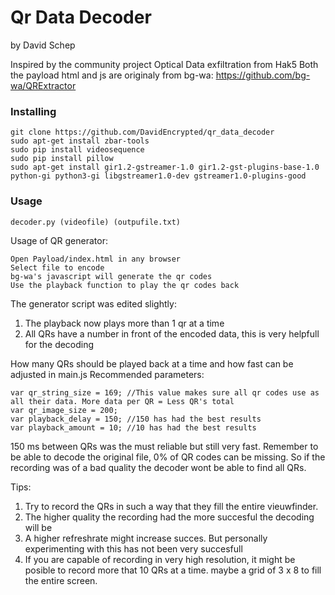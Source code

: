 # Qr Data Decoder
by David Schep

Inspired by the community project Optical Data exfiltration from Hak5
Both the payload html and js are originaly from bg-wa: https://github.com/bg-wa/QRExtractor

### Installing
```
git clone https://github.com/DavidEncrypted/qr_data_decoder
sudo apt-get install zbar-tools
sudo pip install videosequence
sudo pip install pillow
sudo apt-get install gir1.2-gstreamer-1.0 gir1.2-gst-plugins-base-1.0 python-gi python3-gi libgstreamer1.0-dev gstreamer1.0-plugins-good
```
### Usage
```
decoder.py (videofile) (outpufile.txt)
```
Usage of QR generator:
```
Open Payload/index.html in any browser
Select file to encode
bg-wa's javascript will generate the qr codes
Use the playback function to play the qr codes back
```
The generator script was edited slightly:
1. The playback now plays more than 1 qr at a time
2. All QRs have a number in front of the encoded data, this is very helpfull for the decoding

How many QRs should be played back at a time and how fast can be adjusted in main.js
Recommended parameters:
```
var qr_string_size = 169; //This value makes sure all qr codes use as all their data. More data per QR = Less QR's total
var qr_image_size = 200;
var playback_delay = 150; //150 has had the best results
var playback_amount = 10; //10 has had the best results
```
150 ms between QRs was the must reliable but still very fast. Remember to be able to decode the original file, 0% of QR codes can be missing. So if the recording was of a bad quality the decoder wont be able to find all QRs.

Tips:

1. Try to record the QRs in such a way that they fill the entire vieuwfinder.
2. The higher quality the recording had the more succesful the decoding will be
3. A higher refreshrate might increase succes. But personally experimenting with this has not been very succesfull
4. If you are capable of recording in very high resolution, it might be posible to record more that 10 QRs at a time. maybe a grid of 3 x 8 to fill the entire screen.

